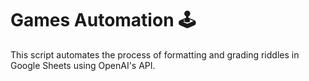 # Games Automation 🕹️

This script automates the process of formatting and grading riddles in Google Sheets using OpenAI's API.
